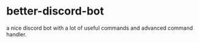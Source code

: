 # better-discord-bot
a nice discord bot with a lot of useful commands and advanced command handler.
